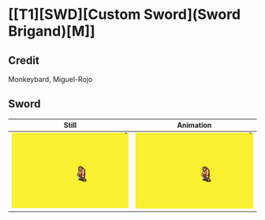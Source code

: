 # [\[T1\]\[SWD\]\[Custom Sword\]\(Sword Brigand\)\[M\]]

## Credit

Monkeybard, Miguel-Rojo
	
## Sword

| Still | Animation |
| :---: | :-------: |
| ![Sword still](./Sword_000.png) | ![Sword animation](./Sword.gif) |
